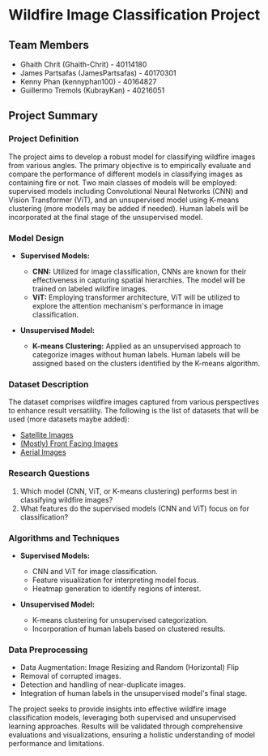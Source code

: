 #   Wildfire Image Classification Project

## Team Members
- Ghaith Chrit (Ghaith-Chrit) - 40114180 
- James Partsafas (JamesPartsafas) - 40170301 
- Kenny Phan (kennyphan100) - 40164827 
- Guillermo Tremols (KubrayKan) - 40216051 

## Project Summary

### Project Definition

The project aims to develop a robust model for classifying wildfire images from various angles. The primary objective is to empirically evaluate and compare the performance of different models in classifying images as containing fire or not. Two main classes of models will be employed: supervised models including Convolutional Neural Networks (CNN) and Vision Transformer (ViT), and an unsupervised model using K-means clustering (more models may be added if needed). Human labels will be incorporated at the final stage of the unsupervised model.

### Model Design

-   **Supervised Models:**
    
    -   **CNN:** Utilized for image classification, CNNs are known for their effectiveness in capturing spatial hierarchies. The model will be trained on labeled wildfire images.
    -   **ViT:** Employing transformer architecture, ViT will be utilized to explore the attention mechanism's performance in image classification.
-   **Unsupervised Model:**
    
    -   **K-means Clustering:** Applied as an unsupervised approach to categorize images without human labels. Human labels will be assigned based on the clusters identified by the K-means algorithm.

### Dataset Description

The dataset comprises wildfire images captured from various perspectives to enhance result versatility. The following is the list of datasets that will be used (more datasets maybe added):

 - [Satellite Images](https://www.kaggle.com/datasets/abdelghaniaaba/wildfire-prediction-dataset)
 - [(Mostly) Front Facing Images](https://www.kaggle.com/datasets/ahmedsaleemmahdi/wildfire)
 - [Aerial Images](https://www.kaggle.com/datasets/anamibnjafar0/flamevision)

### Research Questions

1.  Which model (CNN, ViT, or K-means clustering) performs best in classifying wildfire images?
2.  What features do the supervised models (CNN and ViT) focus on for classification?

### Algorithms and Techniques

-   **Supervised Models:**
    
    -   CNN and ViT for image classification.
    -   Feature visualization for interpreting model focus.
    -   Heatmap generation to identify regions of interest.
-   **Unsupervised Model:**
    
    -   K-means clustering for unsupervised categorization.
    -   Incorporation of human labels based on clustered results.

### Data Preprocessing

-   Data Augmentation: Image Resizing and Random (Horizontal) Flip 
-   Removal of corrupted images.
-   Detection and handling of near-duplicate images.
-   Integration of human labels in the unsupervised model's final stage.

The project seeks to provide insights into effective wildfire image classification models, leveraging both supervised and unsupervised learning approaches. Results will be validated through comprehensive evaluations and visualizations, ensuring a holistic understanding of model performance and limitations.
